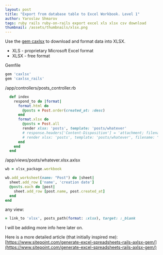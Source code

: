 ```yaml
---
layout: post
title: "Export from database table to Excel Workbook. Level 1"
author: Yaroslav Shmarov
tags: ruby rails ruby-on-rails export excel xls xlsx csv download
thumbnail: /assets/thumbnails/xlsx.png
---
```


Use the [gem caxlsx](https://github.com/caxlsx/caxlsx_rails) to download and format data into XLSX.

* XLS - proprietary Microsoft Excel format
* XLSX - free format

Gemfile

```ruby
gem 'caxlsx'
gem 'caxlsx_rails'
```

/app/controllers/posts_controller.rb

```ruby
  def index
    respond_to do |format|
      format.html do
        @posts = Post.order(created_at: :desc)
      end
      format.xlsx do
        @posts = Post.all
        render xlsx: 'posts', template: 'posts/whatever'
        # response.headers['Content-Disposition'] = 'attachment; filename="all_posts_that_we_have.xlsx"'
        # render xlsx: 'posts', template: 'posts/whatever', filename: "my_posts.xlsx", disposition: 'inline', xlsx_created_at: 3.days.ago, xlsx_author: "Elmer Fudd"
      end
    end
  end
```

/app/views/posts/whatever.xlsx.axlsx

```ruby
wb = xlsx_package.workbook

wb.add_worksheet(name: "Post") do |sheet|
  sheet.add_row ['name', 'creation date']
  @posts.each do |post|
    sheet.add_row [post.name, post.created_at]
  end
end
```

any view:

```ruby
= link_to 'xlsx', posts_path(format: :xlsx), target: :_blank
```

I will be adding more info here later on.

Here is a more detailed article (that initially inspired me): 
[https://www.sitepoint.com/generate-excel-spreadsheets-rails-axlsx-gem/](https://www.sitepoint.com/generate-excel-spreadsheets-rails-axlsx-gem/)

